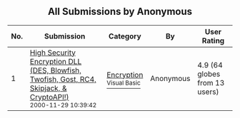 ﻿<div align="center">

## All Submissions by Anonymous

</div>

No.  | Submission | Category | By   | User Rating
---- | ---------- | -------- | ---- | -----------
1 | [High Security Encryption DLL \(DES, Blowfish, Twofish, Gost, RC4, Skipjack, & CryptoAPI\!\)<br /><sup>2000-11-29 10:39:42</sup>](https://github.com/Planet-Source-Code/anonymous-high-security-encryption-dll-des-blowfish-twofish-gost-rc4-skipjack-cryptoapi__1-13200) | [Encryption<br /><sup>Visual Basic</sup>](../ByCategory/encryption__1-48.md) | Anonymous | 4.9 (64 globes from 13 users)
